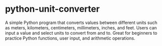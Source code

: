 # python-unit-converter
A simple Python program that converts values between different units such as meters, kilometers, centimeters, millimeters, inches, and feet. Users can input a value and select units to convert from and to. Great for beginners to practice Python functions, user input, and arithmetic operations.
